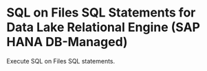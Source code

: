 <!-- loio2db52916a9b6480a808e0574cb13f3e9 -->

# SQL on Files SQL Statements for Data Lake Relational Engine \(SAP HANA DB-Managed\)

Execute SQL on Files SQL statements.

